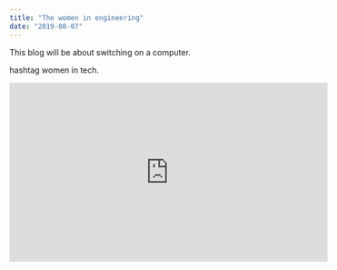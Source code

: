 ```yaml
---
title: "The women in engineering"
date: "2019-08-07"
---
```


This blog will be about switching on a computer.

hashtag women in tech.

<iframe width="560" height="315" src="https://www.youtube.com/embed/4n0xNbfJLR8" frameborder="0" allowfullscreen></iframe>